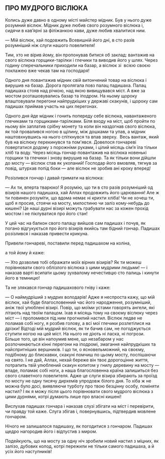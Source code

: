 ## ПРО МУДРОГО ВІСЛЮКА

Колись дуже давно в одному місті майстер мідник.
Був у нього дуже розумний віслюк.
Мідник дуже любив свого розумного віслюка і, сидячи в кав’ярні за філіжанкою кави, дуже любив хвалитися ним.

— Мій віслюк, хай подовжить Всевишній його дні, в сто разів розумніший ніж слуги нашого повелителя!

Тим, хто не вірив йому, він пропонував битися об заклад: вантажив на свого віслюка горщики-тарілки і глечики та виводив його у шлях.
Через годину сперечальники приходили на базар, а віслюк зі  всією своєю поклажею вже чекав там на господаря!

Одного дня повантажив мідник свій витончений товар на віслюка і вирушив на базар.
Дорога пролягала повз палац падишаха.
Палац падишаха стояв над річкою, над якою вивищувався міст.
А вже за мостом розташовувались базар та іподром.
На ньому щороку влаштовували перегони найпрудкіших у державі скакунів, і щороку сам падишах приймав участь на цих перегонах.

Одного дня йде мідник і гонить попереду себе віслюка, навантаженого глечиками та горщиками-тарілками.
Біля входу на міст, щоб пройти по ньому він заплатив срібну монету та коли він наздогнав свого віслюка, як той провалився ногою в щілину, між дошками та упав, а мідник наштовхнувшись на нього спіткнувся та впав зверху.
 Весь вантаж, який був на віслюку перекинувся та пом'явся.
Довелося гончареві повертатися додому з порожніми руками, і цілий місяць сім’я їла тільки хліб та воду.
Через місяць гончар повантажив на віслюка новенькі горщики та глечики і знову вирушив на базар.
Та як тільки вони дійшли до мосту — віслюк став як укопаний!
Господар його вмовляв, тягнув за повід, штурхав попід боки — але віслюк не зробив ані кроку вперед!

Розізлився гончар і давай гримати на віслюка:

— Ах ти, вперта тварюко!
Я розумію, що ти в сто разів розумніший од візирів нашого падишаха, хай Аллах продовжить його царювання!
Але ж ти повинен розуміти, що вдома немає ні крихти хліба!
Чи не хочеш ти, щоб я просив, стоячи на мосту, милостиню чи заліз кому-небудь до кишені?
Це наші дурні візирі можуть грабувати нас за кожен прохід мостом і не піклуватися про його стан!

У цей час на балкон свого палацу вийшов сам падишах і почув, як погано відгукується про його візирів якийсь там бідний гончар.
Падишах розізлився і наказав привести крикуна.

Привели гончареві, поставили перед падишахом на коліна,

а той йому й каже:

— Хто дозволив тобі ображати моїх вірних візирів?
Як ти можеш порівнювати свого облізлого віслюка з цими мудрими людьми! — і наказав варті всипати цьому зухвалому нечестивцю сто палиць і кинути його в темницю!

Та не злякався гончар падишахового гніву і каже:

— О наймудріший з мудрих володарів!
Адже я неспроста кажу, що мій віслюк, хай буде благословенний час його народження, розумніший, аніж твої улюблені візирі.
Повір, що моїми устами говорять ангели, які літають над твоїм палацом.
їхав я місяць тому на своєму віслюку через міст — і проломився під ним прогнилий настил.
Віслюк ледве не поламав собі ногу, я розбив голову, а всі мої глечики розлетілися на дрізки!
Відтоді мій мудрий віслюк, як ти бачив сам, не погоджується ступити ногою на цей міст.
На нього не діють ні ласка, ні погрози.
Більше того, це він напоумив мене, що незабаром у нас розпочинаються кінні перегони на іподромі, змагання найпрудкіших та найспритніших вершників.
І що ти, о ясновельможний, на своєму, подібному до блискавки, скакуні помчиш по цьому мосту, поспішаючи на свято.
І не дай, Аллах, нехай береже він твоє дорогоцінне життя, потрапить твій улюблений скакун копитом у гнилу деревину на мосту — впаде, поламає собі ноги, а наша благословенна країна залишиться без свого славетного повелителя.
Адже це слуги візира збирають за проїзд по мосту не одну тисячу дирхемів упродовж білого дня.
То хіба ж не можна було досі, виявляючи турботу про твою безцінну особу, поміняти настил?
І як я можу після цього порівнювати свого мудрого віслюка з цими дурнями, котрі думають лише про власні кишені!

Вислухав падишах гончара і наказав слузі збігати на міст і перевірити, чи правду той каже.
Слуга збігав і, повернувшись, підтвердив мовлене гончаром.

Нічого не залишалося падишаху, як погодитися з гончаром.
Падишах щедро нагородив його і відпустив з миром.

Подейкують, що на мосту за одну ніч зробили новий настил з міцних, як залізо, дубових колод, котрі пережили не тільки самого падишаха, а й усіх його наступників! 
